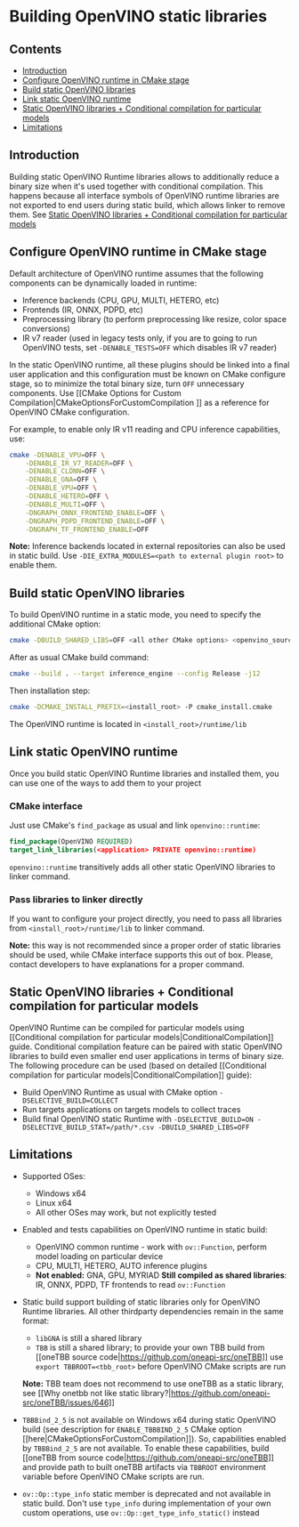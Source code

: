 # Building OpenVINO static libraries

## Contents

- [Introduction](#introduction)
- [Configure OpenVINO runtime in CMake stage](#configure-openvino-runtime-in-cmake-stage)
- [Build static OpenVINO libraries](#build-static-openvino-libraries)
- [Link static OpenVINO runtime](#link-static-openvino-runtime)
- [Static OpenVINO libraries + Conditional compilation for particular models](#static-openvino-libraries--conditional-compilation-for-particular-models)
- [Limitations](#limitations)

## Introduction

Building static OpenVINO Runtime libraries allows to additionally reduce a binary size when it's used together with conditional compilation.
This happens because all interface symbols of OpenVINO runtime libraries are not exported to end users during static build, which allows linker to remove them. See [Static OpenVINO libraries + Conditional compilation for particular models](#static-openvino-libraries--conditional-compilation-for-particular-models)

## Configure OpenVINO runtime in CMake stage

Default architecture of OpenVINO runtime assumes that the following components can be dynamically loaded in runtime:
* Inference backends (CPU, GPU, MULTI, HETERO, etc)
* Frontends (IR, ONNX, PDPD, etc)
* Preprocessing library (to perform preprocessing like resize, color space conversions)
* IR v7 reader (used in legacy tests only, if you are to going to run OpenVINO tests, set `-DENABLE_TESTS=OFF` which disables IR v7 reader)

In the static OpenVINO runtime, all these plugins should be linked into a final user application and this configuration must be known on CMake configure stage, so to minimize the total binary size, turn `OFF` unnecessary components. Use [[CMake Options for Custom Compilation|CMakeOptionsForCustomCompilation ]] as a reference for OpenVINO CMake configuration.

For example, to enable only IR v11 reading and CPU inference capabilities, use:
```sh
cmake -DENABLE_VPU=OFF \
    -DENABLE_IR_V7_READER=OFF \
    -DENABLE_CLDNN=OFF \
    -DENABLE_GNA=OFF \
    -DENABLE_VPU=OFF \
    -DENABLE_HETERO=OFF \
    -DENABLE_MULTI=OFF \
    -DNGRAPH_ONNX_FRONTEND_ENABLE=OFF \
    -DNGRAPH_PDPD_FRONTEND_ENABLE=OFF \
    -DNGRAPH_TF_FRONTEND_ENABLE=OFF
```

**Note:** Inference backends located in external repositories can also be used in static build. Use `-DIE_EXTRA_MODULES=<path to external plugin root>` to enable them.

## Build static OpenVINO libraries

To build OpenVINO runtime in a static mode, you need to specify the additional CMake option:

```sh
cmake -DBUILD_SHARED_LIBS=OFF <all other CMake options> <openvino_sources root>
```

After as usual CMake build command:

```sh
cmake --build . --target inference_engine --config Release -j12
```

Then installation step:

```sh
cmake -DCMAKE_INSTALL_PREFIX=<install_root> -P cmake_install.cmake
```

The OpenVINO runtime is located in `<install_root>/runtime/lib`

## Link static OpenVINO runtime

Once you build static OpenVINO Runtime libraries and installed them, you can use one of the ways to add them to your project

### CMake interface

Just use CMake's `find_package` as usual and link `openvino::runtime`:

```cmake
find_package(OpenVINO REQUIRED)
target_link_libraries(<application> PRIVATE openvino::runtime)
```

`openvino::runtime` transitively adds all other static OpenVINO libraries to linker command. 

### Pass libraries to linker directly

If you want to configure your project directly, you need to pass all libraries from `<install_root>/runtime/lib` to linker command.

**Note:** this way is not recommended since a proper order of static libraries should be used, while CMake interface supports this out of box. Please, contact developers to have explanations for a proper command.

## Static OpenVINO libraries + Conditional compilation for particular models

OpenVINO Runtime can be compiled for particular models using [[Conditional compilation for particular models|ConditionalCompilation]] guide.
Conditional compilation feature can be paired with static OpenVINO libraries to build even smaller end user applications in terms of binary size. The following procedure can be used (based on detailed [[Conditional compilation for particular models|ConditionalCompilation]] guide):

* Build OpenVINO Runtime as usual with CMake option `-DSELECTIVE_BUILD=COLLECT`
* Run targets applications on targets models to collect traces
* Build final OpenVINO static Runtime with `-DSELECTIVE_BUILD=ON -DSELECTIVE_BUILD_STAT=/path/*.csv -DBUILD_SHARED_LIBS=OFF`

## Limitations

* Supported OSes:
    * Windows x64
    * Linux x64
    * All other OSes may work, but not explicitly tested
* Enabled and tests capabilities on OpenVINO runtime in static build:
    * OpenVINO common runtime - work with `ov::Function`, perform model loading on particular device
    * CPU, MULTI, HETERO, AUTO inference plugins
    * **Not enabled:** GNA, GPU, MYRIAD
    **Still compiled as shared libraries**: IR, ONNX, PDPD, TF frontends to read `ov::Function`
* Static build support building of static libraries only for OpenVINO Runtime libraries. All other thirdparty dependencies remain in the same format:
    * `libGNA` is still a shared library
    * `TBB` is still a shared library; to provide your own TBB build from [[oneTBB source code|https://github.com/oneapi-src/oneTBB]] use `export TBBROOT=<tbb_root>` before OpenVINO CMake scripts are run

    **Note:** TBB team does not recommend to use oneTBB as a static library, see [[Why onetbb not like static library?|https://github.com/oneapi-src/oneTBB/issues/646]]

* `TBBBind_2_5` is not available on Windows x64 during static OpenVINO build (see description for `ENABLE_TBBBIND_2_5` CMake option [[here|CMakeOptionsForCustomCompilation]]). So, capabilities enabled by `TBBBind_2_5` are not available. To enable these capabilities, build [[oneTBB from source code|https://github.com/oneapi-src/oneTBB]] and provide path to built oneTBB artifacts via `TBBROOT` environment variable before OpenVINO CMake scripts are run.

* `ov::Op::type_info` static member is deprecated and not available in static build. Don't use `type_info` during implementation of your own custom operations, use `ov::Op::get_type_info_static()` instead 